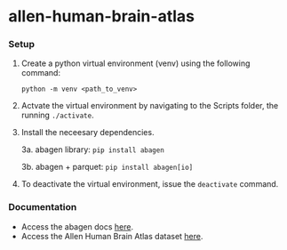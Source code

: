 # allen-human-brain-atlas

### Setup
1. Create a python virtual environment (venv) using the following command:

   ```
   python -m venv <path_to_venv>
   ```
2. Actvate the virtual environment by navigating to the Scripts folder, the running ```./activate```.
3. Install the neceesary dependencies.
   
   3a. abagen library: ``` pip install abagen ```
   
   3b. abagen + parquet: ```pip install abagen[io]```
4. To deactivate the virtual environment, issue the ```deactivate``` command.

### Documentation
- Access the abagen docs [here](https://abagen.readthedocs.io/en/latest/index.html).
- Access the Allen Human Brain Atlas dataset [here](https://portal.brain-map.org/).
